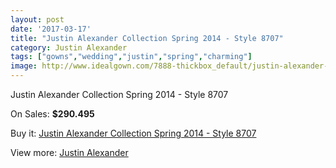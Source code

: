 ```yaml
---
layout: post
date: '2017-03-17'
title: "Justin Alexander Collection Spring 2014 - Style 8707"
category: Justin Alexander
tags: ["gowns","wedding","justin","spring","charming"]
image: http://www.idealgown.com/7888-thickbox_default/justin-alexander-collection-spring-2014-style-8707.jpg
---
```

Justin Alexander Collection Spring 2014 - Style 8707

On Sales: **$290.495**
<a href="https://www.idealgown.com/en/justin-alexander/3333-justin-alexander-collection-spring-2014-style-8707.html"><amp-img layout="responsive" width="600" height="600" src="//www.idealgown.com/7888-thickbox_default/justin-alexander-collection-spring-2014-style-8707.jpg" alt="Justin Alexander Collection Spring 2014 - Style 8707 0" /></a>
<a href="https://www.idealgown.com/en/justin-alexander/3333-justin-alexander-collection-spring-2014-style-8707.html"><amp-img layout="responsive" width="600" height="600" src="//www.idealgown.com/7891-thickbox_default/justin-alexander-collection-spring-2014-style-8707.jpg" alt="Justin Alexander Collection Spring 2014 - Style 8707 1" /></a>
<a href="https://www.idealgown.com/en/justin-alexander/3333-justin-alexander-collection-spring-2014-style-8707.html"><amp-img layout="responsive" width="600" height="600" src="//www.idealgown.com/7890-thickbox_default/justin-alexander-collection-spring-2014-style-8707.jpg" alt="Justin Alexander Collection Spring 2014 - Style 8707 2" /></a>
<a href="https://www.idealgown.com/en/justin-alexander/3333-justin-alexander-collection-spring-2014-style-8707.html"><amp-img layout="responsive" width="600" height="600" src="//www.idealgown.com/7889-thickbox_default/justin-alexander-collection-spring-2014-style-8707.jpg" alt="Justin Alexander Collection Spring 2014 - Style 8707 3" /></a>

Buy it: [Justin Alexander Collection Spring 2014 - Style 8707](https://www.idealgown.com/en/justin-alexander/3333-justin-alexander-collection-spring-2014-style-8707.html "Justin Alexander Collection Spring 2014 - Style 8707")

View more: [Justin Alexander](https://www.idealgown.com/en/43-justin-alexander "Justin Alexander")